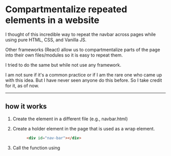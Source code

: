 # Compartmentalize repeated elements in a website

I thought of this incredible way to repeat the navbar across pages while using pure HTML, CSS, and Vanilla JS. 

Other frameworks (React) allow us to compartmentalize parts of the page into their own files/modules so it is easy to repeat them. 

I tried to do the same but while not use any framework. 

I am not sure if it's a common practice or if I am the rare one who came up with this idea. But I have never seen anyone do this before. So I take credit for it, as of now.  

----

## how it works

1. Create the element in a different file (e.g., navbar.html)
2. Create a holder element in the page that is used as a wrap element.
   ```html
         <div id="nav-bar"></div>
   ```
4. Call the function using <script>.

   ```javascript   
    <script src="./index.js"></script>
    <script>
      navbar(); // I created a navbar() as an example
    </script>
   ```
6. The function:
   
   a. fetches the file

   b. parses the response data to text

   c. sets it as the body of the required element.

   ```javascript
     function navbar() {
       fetch("./navbar.html")
         .then((response) => response.text())
         .then((data) => {
           document.getElementById("nav-bar").innerHTML = data;
         }
       );
     }
   ```

## License

[GNU General Public License v2.0](https://choosealicense.com/licenses/gpl-2.0/)
